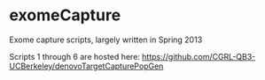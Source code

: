 exomeCapture
============

Exome capture scripts, largely written in Spring 2013

Scripts 1 through 6 are hosted here: https://github.com/CGRL-QB3-UCBerkeley/denovoTargetCapturePopGen
